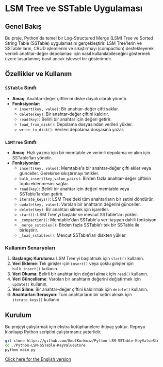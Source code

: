 # LSM Tree ve SSTable Uygulaması

## Genel Bakış
Bu proje, Python'da temel bir Log-Structured Merge (LSM) Tree ve Sorted String Table (SSTable) uygulamasını gerçekleştirir. LSM Tree'lerin ve SSTable'ların, CRUD işlemlerini ve sıkıştırmayı (compaction) destekleyerek verimli anahtar-değer depolaması için nasıl kullanılabileceğini göstermek üzere tasarlanmış basit ancak işlevsel bir gösterimdir.

## Özellikler ve Kullanım

### `SSTable` Sınıfı
- **Amaç**: Anahtar-değer çiftlerini diske dayalı olarak yönetir.
- **Fonksiyonlar**:
  - `insert(key, value)`: Bir anahtar-değer çifti saklar.
  - `delete(key)`: Bir anahtar-değer çiftini kaldırır.
  - `read(key)`: Belirli bir anahtar için değeri getirir.
  - `load_from_disk()`: Depolama dosyasından verileri yükler.
  - `write_to_disk()`: Verileri depolama dosyasına yazar.

### `LSMTree` Sınıfı
- **Amaç**: Hızlı yazma için bir memtable ve verimli depolama ve alım için SSTable'ları yönetir.
- **Fonksiyonlar**:
  - `insert(key, value)`: Memtable'a bir anahtar-değer çifti ekler veya günceller. Gerekirse sıkıştırmayı tetikler.
  - `bulk_insert(key_value_pairs)`: Birden fazla anahtar-değer çiftinin toplu eklenmesini sağlar.
  - `read(key)`: Belirli bir anahtar için değeri memtable veya SSTable'lardan getirir.
  - `iterate_keys()`: LSM Tree'deki tüm anahtarların bir setini döndürür.
  - `update(key, value)`: Varolan bir anahtarın değerini günceller.
  - `delete(key)`: Bir anahtarı silmek için işaretler.
  - `start()`: LSM Tree'yi başlatır ve mevcut SSTable'ları yükler.
  - `_compaction()`: Memtable'dan SSTable'a veri taşıyan dahili fonksiyon.
  - `_merge_sstables()`: Birden fazla SSTable'ı tek bir SSTable ile birleştirir.
  - `_load_sstables()`: Mevcut SSTable'ları diskten yükler.

### Kullanım Senaryoları
1. **Başlangıç Kurulumu**: LSM Tree'yi başlatmak için `start()` kullanın.
2. **Veri Ekleme**: Tek girişler için `insert()` veya çoklu girişler için `bulk_insert()` kullanın.
3. **Veri Okuma**: Belirli bir anahtar için değeri almak için `read()` kullanın.
4. **Veri Güncelleme**: Varolan bir anahtarın değerini değiştirmek için `update()` kullanın.
5. **Veri Silme**: Bir anahtar-değer çiftini kaldırmak için `delete()` kullanın.
6. **Anahtarları İterasyon**: Tüm anahtarların bir setini almak için `iterate_keys()` kullanın.

## Kurulum
Bu projeyi çalıştırmak için ekstra kütüphanelere ihtiyaç yoktur. Repoyu klonlayıp Python scriptini çalıştırmanız yeterlidir.

```bash
git clone https://github.com/UmutKorkmaz/Python-LSM-SSTable-KeyValueStore
cd ./Python-LSM-SSTable-KeyValueStore
python main.py
```


[Click here for the English version](README.md)
